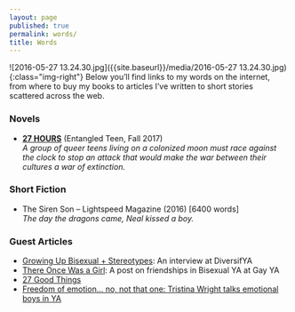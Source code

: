 ```yaml
---
layout: page
published: true
permalink: words/
title: Words
---
```


![2016-05-27 13.24.30.jpg]({{site.baseurl}}/media/2016-05-27 13.24.30.jpg){:class="img-right"} Below you’ll find links to my words on the internet, from where to buy my books to articles I’ve written to short stories scattered across the web.

### Novels
- **[27 HOURS](https://www.goodreads.com/book/show/28526192-27-hours)** (Entangled Teen, Fall 2017)  
_A group of queer teens living on a colonized moon must race against the clock to stop an attack that would make the war between their cultures a war of extinction._


### Short Fiction
- The Siren Son – Lightspeed Magazine (2016) [6400 words]   
_The day the dragons came, Neal kissed a boy._  


### Guest Articles
- [Growing Up Bisexual + Stereotypes](http://www.diversifya.com/diversifya/diversifya-tristina-wright/): An interview at DiversifYA
- [There Once Was a Girl](http://www.gayya.org/?p=3083): A post on friendships in Bisexual YA at Gay YA
- [27 Good Things](http://27goodthings.com/2015/10/12/tristina-wright-author/)  
- [Freedom of emotion… no, not that one: Tristina Wright talks emotional boys in YA](http://www.yainterrobang.com/tristina-wright-emotional-boys-ya/)
